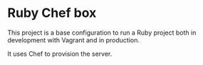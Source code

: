 Ruby Chef box
=============

This project is a base configuration to run a Ruby project both in development with Vagrant and in production.

It uses Chef to provision the server.
